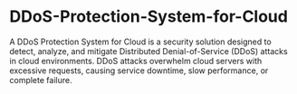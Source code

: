 # DDoS-Protection-System-for-Cloud
A DDoS Protection System for Cloud is a security solution designed to detect, analyze, and mitigate Distributed Denial-of-Service (DDoS) attacks in cloud environments. DDoS attacks overwhelm cloud servers with excessive requests, causing service downtime, slow performance, or complete failure.
